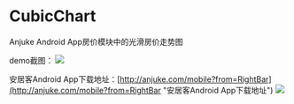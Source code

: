 CubicChart
==========

Anjuke Android App房价模块中的光滑房价走势图

demo截图：
![](https://raw.githubusercontent.com/TomkeyZhang/BesselChart/master/device-2014-05-07-160134.png)

安居客Android App下载地址：[http://anjuke.com/mobile?from=RightBar](http://anjuke.com/mobile?from=RightBar "安居客Android App下载地址")
![](https://raw.githubusercontent.com/TomkeyZhang/BesselChart/master/device-2014-05-07-155948.png)

